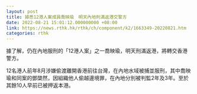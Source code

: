 ```yaml
---
layout: post
title: 據悉12港人案成員喬映瑜　明天內地刑滿返港交警方
date: 2022-08-21 15:01:12.000000000 +08:00
link: https://news.rthk.hk/rthk/ch/component/k2/1663349-20220821.htm
categories: rthk
---
```


據了解，仍在內地服刑的「12港人案」之一喬映瑜，明天刑滿返港，將轉交香港警方。

12名港人前年8月涉嫌偷渡離開香港前往台灣，在內地水域被捕並服刑，其中喬映瑜和同案的鄧棨然，因組織他人偷越邊境罪，在內地分別被判監2年及3年。至於其餘10人早前已被押返本港。
